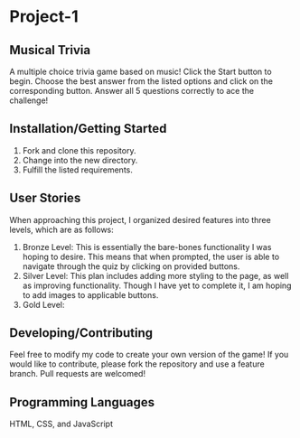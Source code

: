 # Project-1
## Musical Trivia
A multiple choice trivia game based on music! Click the Start button to begin. Choose the best answer from the listed options and click on the corresponding button. Answer all 5 questions correctly to ace the challenge!
## Installation/Getting Started
1) Fork and clone this repository.
2) Change into the new directory.
3) Fulfill the listed requirements.
## User Stories
When approaching this project, I organized desired features into three levels, which are as follows:
1) Bronze Level: This is essentially the bare-bones functionality I was hoping to desire. This means that when prompted, the user is able to navigate through the quiz by clicking on provided buttons.
2) Silver Level: This plan includes adding more styling to the page, as well as improving functionality. Though I have yet to complete it, I am hoping to add images to applicable buttons. 
3) Gold Level: 


## Developing/Contributing
Feel free to modify my code to create your own version of the game! If you would like to contribute, please fork the repository and use a feature branch. Pull requests are welcomed!
## Programming Languages
HTML, CSS, and JavaScript

